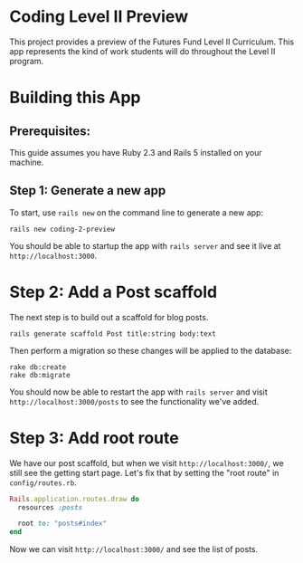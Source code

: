 # Coding Level II Preview

This project provides a preview of the Futures Fund Level II Curriculum.
This app represents the kind of work students will do throughout the Level II program.

# Building this App

## Prerequisites:

This guide assumes you have Ruby 2.3 and Rails 5 installed on your machine.

## Step 1: Generate a new app

To start, use `rails new` on the command line to generate a new app:

```shell
rails new coding-2-preview
```

You should be able to startup the app with `rails server` and see it live at `http://localhost:3000`.

# Step 2: Add a Post scaffold

The next step is to build out a scaffold for blog posts.

```shell
rails generate scaffold Post title:string body:text
```

Then perform a migration so these changes will be applied to the database:

```shell
rake db:create
rake db:migrate
```

You should now be able to restart the app with `rails server` and visit `http://localhost:3000/posts` to see the functionality we've added.

# Step 3: Add root route

We have our post scaffold, but when we visit `http://localhost:3000/`, we still see the getting start page.
Let's fix that by setting the "root route" in `config/routes.rb`.

```ruby
Rails.application.routes.draw do
  resources :posts

  root to: "posts#index"
end
```

Now we can visit `http://localhost:3000/` and see the list of posts.


